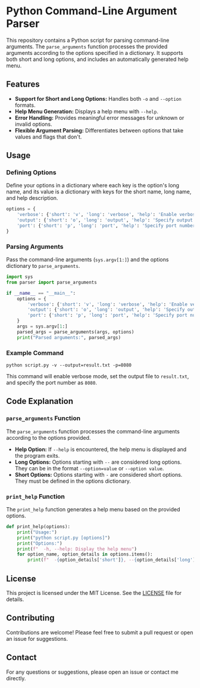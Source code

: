 # Python Command-Line Argument Parser

This repository contains a Python script for parsing command-line arguments. The `parse_arguments` function processes the provided arguments according to the options specified in a dictionary. It supports both short and long options, and includes an automatically generated help menu.

## Features

- **Support for Short and Long Options:** Handles both `-o` and `--option` formats.
- **Help Menu Generation:** Displays a help menu with `--help`.
- **Error Handling:** Provides meaningful error messages for unknown or invalid options.
- **Flexible Argument Parsing:** Differentiates between options that take values and flags that don't.

## Usage

### Defining Options

Define your options in a dictionary where each key is the option's long name, and its value is a dictionary with keys for the short name, long name, and help description.

```python
options = {
    'verbose': {'short': 'v', 'long': 'verbose', 'help': 'Enable verbose mode'},
    'output': {'short': 'o', 'long': 'output', 'help': 'Specify output file'},
    'port': {'short': 'p', 'long': 'port', 'help': 'Specify port number'},
}
```

### Parsing Arguments

Pass the command-line arguments (`sys.argv[1:]`) and the options dictionary to `parse_arguments`.

```python
import sys
from parser import parse_arguments

if __name__ == "__main__":
    options = {
        'verbose': {'short': 'v', 'long': 'verbose', 'help': 'Enable verbose mode'},
        'output': {'short': 'o', 'long': 'output', 'help': 'Specify output file'},
        'port': {'short': 'p', 'long': 'port', 'help': 'Specify port number'},
    }
    args = sys.argv[1:]
    parsed_args = parse_arguments(args, options)
    print("Parsed arguments:", parsed_args)
```

### Example Command

```
python script.py -v --output=result.txt -p=8080
```

This command will enable verbose mode, set the output file to `result.txt`, and specify the port number as `8080`.

## Code Explanation

### `parse_arguments` Function

The `parse_arguments` function processes the command-line arguments according to the options provided.

- **Help Option:** If `--help` is encountered, the help menu is displayed and the program exits.
- **Long Options:** Options starting with `--` are considered long options. They can be in the format `--option=value` or `--option value`.
- **Short Options:** Options starting with `-` are considered short options. They must be defined in the options dictionary.

### `print_help` Function

The `print_help` function generates a help menu based on the provided options.

```python
def print_help(options):
    print("Usage:")
    print("python script.py [options]")
    print("Options:")
    print(f"  -h, --help: Display the help menu")
    for option_name, option_details in options.items():
        print(f"  -{option_details['short']}, --{option_details['long']}: {option_details['help']}")
```

## License

This project is licensed under the MIT License. See the [LICENSE](LICENSE) file for details.

## Contributing

Contributions are welcome! Please feel free to submit a pull request or open an issue for suggestions.

## Contact

For any questions or suggestions, please open an issue or contact me directly.